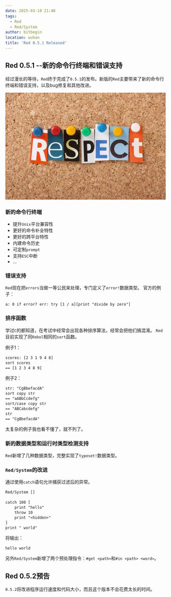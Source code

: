 ```yaml
---
date: 2015-03-18 21:48
tags: 
  - Red
  - Red/System
author: bitbegin
location: wuhan
title: 'Red 0.5.1 Released'
---
```


## Red 0.5.1 --新的命令行终端和错误支持

经过漫长的等待，`Red`终于完成了`0.5.1`的发布。新版的`Red`主要带来了新的命令行终端和错误支持，以及bug修复和其他改进。

![](/2015-03-18-red-051-released/respect.jpg)


### 新的命令行终端

* 提升`Unix`平台兼容性
* 更好的命令补全特性
* 更好的跨平台特性
* 内建命令历史
* 可定制`prompt`
* 支持`ESC`中断
* ...

### 错误支持

`Red`现在把`errors`当做一等公民来处理，专门定义了`error!`数据类型。
官方的例子：

    a: 0 if error? err: try [1 / a][print "divide by zero"]


### 排序函数

学过`C`的都知道，在考试中经常会出现各种排序算法，经常会把他们搞混淆。
`Red`目前实现了同`Rebol`相同的`sort`函数。

例子1：
    
    scores: [2 3 1 9 4 8]
    sort scores
    == [1 2 3 4 8 9]

例子2：

    str: "CgBbefacdA"
    sort copy str
    == "aABbCcdefg"
    sort/case copy str
    == "ABCabcdefg"
    str
    == "CgBbefacdA"

太复杂的例子我也看不懂了，就不列了。

### 新的数据类型和运行时类型检测支持

`Red`新增了几种数据类型，完整实现了`typeset!`数据类型。

### `Red/System`的改进

通过使用`catch`语句允许捕获过滤后的异常。


    Red/System []

    catch 100 [
        print "hello"
        throw 10
        print "<hidden>"
    ]
    print " world"

将输出：

    hello world

另外`Red/System`新增了两个预处理指令：`#get <path>`和`#in <path> <word>`。

## Red 0.5.2预告

`0.5.2`将改进程序运行速度和代码大小，而且这个版本不会花费太长的时间。

<Vssue :title="$title" />
